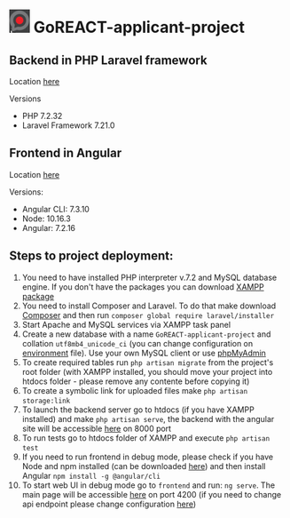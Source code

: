 # ![goreact.png](goreact.png)  GoREACT-applicant-project

## Backend in PHP Laravel framework

Location [here](backend)

Versions
* PHP 7.2.32
* Laravel Framework 7.21.0

## Frontend in Angular

Location [here](frontend)

Versions:
* Angular CLI: 7.3.10
* Node: 10.16.3
* Angular: 7.2.16

## Steps to project deployment:
1) You need to have installed PHP interpreter v.7.2 and MySQL database engine. If you don't have the packages you can download [XAMPP package](https://www.apachefriends.org/download.html)
2) You need to install Composer and Laravel. To do that make download [Composer](https://getcomposer.org/download/) and then run `composer global require laravel/installer`
3) Start Apache and MySQL services via XAMPP task panel
4) Create a new database with a name `GoREACT-applicant-project` and collation `utf8mb4_unicode_ci` (you can change configuration on [environment](backend/.env#L10) file). Use your own MySQL client or use [phpMyAdmin](http://localhost/phpmyadmin/)
5) To create required tables run `php artisan migrate` from the project's root folder (with XAMPP installed, you should move your project into htdocs folder - please remove any contente before copying it)
6) To create a symbolic link for uploaded files make `php artisan storage:link`
7) To launch the backend server go to htdocs (if you have XAMPP installed) and make `php artisan serve`, the backend with the angular site will be accessible [here](http://localhost:8000/) on 8000 port
8) To run tests go to htdocs folder of XAMPP and execute `php artisan test`
9) If you need to run frontend in debug mode, please check if you have Node and npm installed (can be downloaded [here](https://nodejs.org/en/)) and then install Angular `npm install -g @angular/cli`
10) To start web UI in debug mode go to `frontend` and run: `ng serve`. The main page will be accessible [here](http://localhost:4200) on port 4200 (if you need to change api endpoint please change configuration [here](frontend/src/environments/environment.ts#L7))
